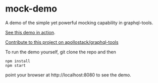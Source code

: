 # mock-demo
A demo of the simple yet powerful mocking capability in graphql-tools.

[See this demo in action](https://apollostack.github.io/mock-demo).

[Contribute to this project on apollostack/graphql-tools](https://github.com/apollostack/graphql-tools)

To run the demo yourself, git clone the repo and then
```
npm install
npm start
```
point your browser at http://localhost:8080 to see the demo.

